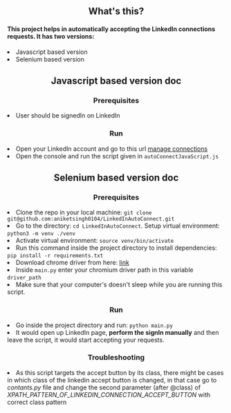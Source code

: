 <h2 align="center">What's this?</h2>
<h4>This project helps in automatically accepting the LinkedIn connections requests. It has two versions: </h4>
<li>Javascript based version</li>
<li>Selenium based version</li>

<h2 align="center">Javascript based version doc</h2>
<h3 align="center">Prerequisites</h3>
<li>User should be signedIn on LinkedIn</li>

<h3 align="center">Run</h3>
<li>Open your LinkedIn account and go to this url <a href="https://www.linkedin.com/mynetwork/invitation-manager/" target="_blank">manage connections</a></li>
<li>Open the console and run the script given in <code>autoConnectJavaScript.js</code></li>


<h2 align="center">Selenium based version doc</h2>
<h3 align="center">Prerequisites</h3>
<li>Clone the repo in your local machine: <code>git clone git@github.com:aniketsingh0104/LinkedInAutoConnect.git</code></li>
<li>Go to the directory: <code>cd LinkedInAutoConnect</code>. Setup virtual environment: <code>python3 -m venv ./venv</code></li>
<li>Activate virtual environment: <code>source venv/bin/activate</code></li>
<li>Run this command inside the project directory to install dependencies: <code>pip install -r requirements.txt</code></li>
<li>Download chrome driver from here: <a href="https://chromedriver.chromium.org/downloads" target="_blank">link</a></li>
<li>Inside <code>main.py</code> enter your chromium driver path in this variable <code>driver_path</code></li>
<li>Make sure that your computer's doesn't sleep while you are running this script.</li>

<h3 align="center">Run</h3>
<li>Go inside the project directory and run: <code>python main.py</code></li>
<li>It would open up LinkedIn page, <b>perform the signIn manually</b> and then leave the script, it would start accepting your requests.</li>

<h3 align="center">Troubleshooting</h3>
<li>As this script targets the accept button by its class, there might be cases in which class of the linkedin accept button is changed, in that case go to <i>contants.py</i> file and change the second parameter (after @class) of <i>XPATH_PATTERN_OF_LINKEDIN_CONNECTION_ACCEPT_BUTTON</i> with correct class pattern</li>

